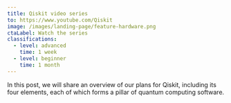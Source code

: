 ```yaml
---
title: Qiskit video series
to: https://www.youtube.com/Qiskit
image: /images/landing-page/feature-hardware.png
ctaLabel: Watch the series
classifications:
  - level: advanced
    time: 1 week
  - level: beginner
    time: 1 month
---
```

In this post, we will share an overview of our plans for Qiskit, including its four elements, each of which forms a pillar of quantum computing software.
